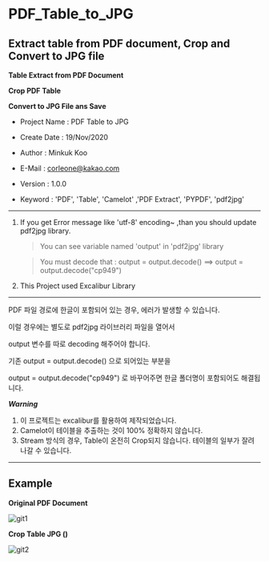 # PDF_Table_to_JPG
## Extract table from PDF document, Crop and Convert to JPG file


**Table Extract from PDF Document**

**Crop PDF Table**

**Convert to JPG File ans Save**


* Project Name : PDF Table to JPG

* Create Date : 19/Nov/2020

* Author : Minkuk Koo

* E-Mail : corleone@kakao.com

* Version : 1.0.0

* Keyword : 'PDF', 'Table', 'Camelot' ,'PDF Extract', 'PYPDF', 'pdf2jpg'


---------------------------------------------------------------------------------



1. If you get Error message like 'utf-8' encoding~ ,than 
    you should update pdf2jpg library.
    
    > You can see variable named 'output' in 'pdf2jpg' library
    
    > You must decode that : output = output.decode() ==> output = output.decode("cp949")
2. This Project used Excalibur Library

---------------------------------------------------------------------------------

PDF 파일 경로에 한글이 포함되어 있는 경우, 에러가 발생할 수 있습니다.

이럴 경우에는 별도로 pdf2jpg 라이브러리 파일을 열어서

output 변수를 따로 decoding 해주어야 합니다.



기존 output = output.decode() 으로 되어있는 부분을

output = output.decode("cp949") 로 바꾸어주면 한글 폴더명이 포함되어도 해결됩니다.


***Warning***
1. 이 프로젝트는 excalibur를 활용하여 제작되었습니다.
2. Camelot이 테이블을 추출하는 것이 100% 정확하지 않습니다.
3. Stream 방식의 경우, Table이 온전히 Crop되지 않습니다. 테이블의 일부가 잘려나갈 수 있습니다.



---------------------------------------------------------------------------------



## Example

**Original PDF Document**

![git1](https://user-images.githubusercontent.com/25974226/99659903-ed597c80-2aa4-11eb-921d-10cd975db817.PNG)



**Crop Table JPG ()**

![git2](https://user-images.githubusercontent.com/25974226/99659911-ef234000-2aa4-11eb-9fc7-5bd68ea27cc0.jpg)



